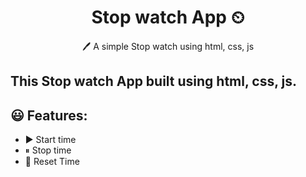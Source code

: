 <h1 align="center">Stop watch App ⏲</h1> 
<p align="center">
  🖊️ A simple Stop watch using html, css, js
</p>

## This Stop watch App built using html, css, js.

## 😃 Features:

- ▶️ Start time
- ⏸ Stop time
- 🔄 Reset Time
